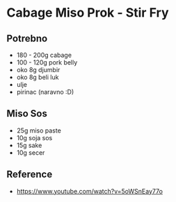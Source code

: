 # Cabage Miso Prok - Stir Fry

## Potrebno

- 180 - 200g cabage
- 100 - 120g pork belly
- oko 8g djumbir
- oko 8g beli luk
- ulje
- pirinac (naravno :D)

## Miso Sos

- 25g miso paste
- 10g soja sos
- 15g sake
- 10g secer

## Reference

- https://www.youtube.com/watch?v=5oWSnEay77o